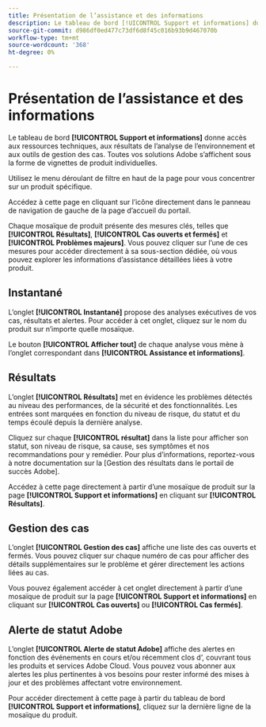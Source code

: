 ```yaml
---
title: Présentation de l’assistance et des informations
description: Le tableau de bord [!UICONTROL Support et informations] du portail de succès Adobe permet d’accéder à des ressources techniques, aux résultats d’analyse de l’environnement et aux outils de gestion des cas.
source-git-commit: d986df0ed477c73df6d8f45c016b93b9d467070b
workflow-type: tm+mt
source-wordcount: '368'
ht-degree: 0%

---
```



# Présentation de l’assistance et des informations

Le tableau de bord **[!UICONTROL Support et informations]** donne accès aux ressources techniques, aux résultats de l’analyse de l’environnement et aux outils de gestion des cas. Toutes vos solutions Adobe s’affichent sous la forme de vignettes de produit individuelles.

Utilisez le menu déroulant de filtre en haut de la page pour vous concentrer sur un produit spécifique.

Accédez à cette page en cliquant sur l’icône directement dans le panneau de navigation de gauche de la page d’accueil du portail.

Chaque mosaïque de produit présente des mesures clés, telles que **[!UICONTROL Résultats]**, **[!UICONTROL Cas ouverts et fermés]** et **[!UICONTROL Problèmes majeurs]**. Vous pouvez cliquer sur l’une de ces mesures pour accéder directement à sa sous-section dédiée, où vous pouvez explorer les informations d’assistance détaillées liées à votre produit.

## Instantané

L’onglet **[!UICONTROL Instantané]** propose des analyses exécutives de vos cas, résultats et alertes. Pour accéder à cet onglet, cliquez sur le nom du produit sur n’importe quelle mosaïque.

Le bouton **[!UICONTROL Afficher tout]** de chaque analyse vous mène à l’onglet correspondant dans **[!UICONTROL Assistance et informations]**.

## Résultats

L’onglet **[!UICONTROL Résultats]** met en évidence les problèmes détectés au niveau des performances, de la sécurité et des fonctionnalités. Les entrées sont marquées en fonction du niveau de risque, du statut et du temps écoulé depuis la dernière analyse.

Cliquez sur chaque **[!UICONTROL résultat]** dans la liste pour afficher son statut, son niveau de risque, sa cause, ses symptômes et nos recommandations pour y remédier. Pour plus d’informations, reportez-vous à notre documentation sur la [Gestion des résultats dans le portail de succès Adobe].

Accédez à cette page directement à partir d’une mosaïque de produit sur la page **[!UICONTROL Support et informations]** en cliquant sur **[!UICONTROL Résultats]**.

## Gestion des cas

L’onglet **[!UICONTROL Gestion des cas]** affiche une liste des cas ouverts et fermés. Vous pouvez cliquer sur chaque numéro de cas pour afficher des détails supplémentaires sur le problème et gérer directement les actions liées au cas.

Vous pouvez également accéder à cet onglet directement à partir d’une mosaïque de produit sur la page **[!UICONTROL Support et informations]** en cliquant sur **[!UICONTROL Cas ouverts]** ou **[!UICONTROL Cas fermés]**.

## Alerte de statut Adobe

L’onglet **[!UICONTROL Alerte de statut Adobe]** affiche des alertes en fonction des événements en cours et/ou récemment clos d’, couvrant tous les produits et services Adobe Cloud. Vous pouvez vous abonner aux alertes les plus pertinentes à vos besoins pour rester informé des mises à jour et des problèmes affectant votre environnement.

Pour accéder directement à cette page à partir du tableau de bord **[!UICONTROL Support et informations]**, cliquez sur la dernière ligne de la mosaïque du produit.

